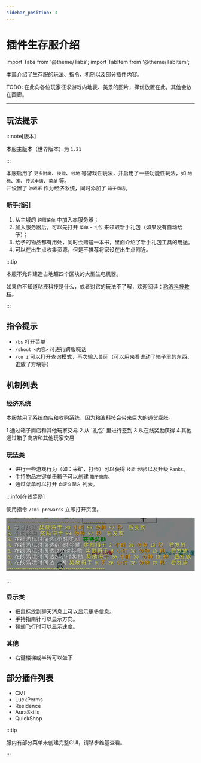 ```yaml
---
sidebar_position: 3
---
```


# 插件生存服介绍

import Tabs from '@theme/Tabs';
import TabItem from '@theme/TabItem';

本篇介绍了生存服的玩法、指令、机制以及部分插件内容。

TODO: 在此向各位玩家征求游戏内地表、美景的图片，择优放置在此。其他会放在画廊。

***

## 玩法提示

:::note[版本]

本服主版本（世界版本）为 `1.21`

:::

本服启用了 `更多附魔`、`技能`、`领地` 等游戏性玩法，并启用了一些功能性玩法，如 `地标`、`家`、`传送申请`、`菜单` 等。  
并设置了 `游戏币` 作为经济系统，同时添加了 `箱子商店`。

### 新手指引

1. 从主城的 `跨服菜单` 中加入本服务器；
2. 加入服务器后，可以先打开 `菜单` - `礼包` 来领取新手礼包（如果没有自动给予）；
3. 给予的物品都有用处，同时会赠送一本书，里面介绍了新手礼包工具的用途。
4. 可以在出生点收集资源，但是不推荐将家设在出生点附近。

:::tip

本服不允许建造占地超四个区块的大型生电机器。

如果你不知道粘液科技是什么，或者对它的玩法不了解，欢迎阅读：[粘液科技教程](https://slimefun-wiki.guizhanss.cn/Home)。

:::

## 指令提示

* `/bs` 打开菜单
* `/shout <内容>` 可进行跨服喊话
* `/co i` 可以打开查询模式，再次输入关闭（可以用来看谁动了箱子里的东西、谁放了方块等）

## 机制列表

### 经济系统

本服禁用了系统商店和收购系统，因为粘液科技会带来巨大的通货膨胀。

<Tabs>
  <TabItem value="get" label="赚钱" default>
    1.通过箱子商店和其他玩家交易  
    2.从 `礼包` 里进行签到  
    3.从在线奖励获得  
    4.其他   
  </TabItem>
  <TabItem value="out" label="花钱">
    通过箱子商店和其他玩家交易 
  </TabItem>
</Tabs>

### 玩法类

* 进行一些游戏行为（如：采矿，打怪）可以获得 `技能` 经验以及升级 `Ranks`。
* 手持物品左键单击箱子可以创建 `箱子商店`。
* 通过菜单可以打开 `自定义配方` 列表。

:::info[在线奖励]

使用指令 `/cmi prewards` 立即打开页面。

![play_time.png](_images/play_time.png)

:::

### 显示类

* 把鼠标放到聊天消息上可以显示更多信息。
* 手持指南针可以显示方向。
* 鞘翅飞行时可以显示速度。

### 其他

* 右键楼梯或半砖可以坐下

## 部分插件列表

* CMI
* LuckPerms
* Residence
* AuraSkills
* QuickShop

:::tip

服内有部分菜单未创建完整GUI，请移步维基查看。

:::


